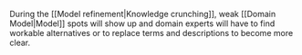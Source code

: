 During the [[Model refinement|Knowledge crunching]], weak [[Domain Model|Model]] spots will show up and domain experts will have to find workable alternatives or to replace terms and descriptions to become more clear.
